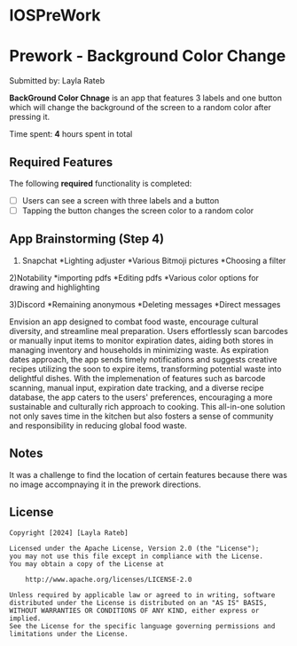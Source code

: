 # IOSPreWork

# Prework - Background Color Change

Submitted by: Layla Rateb

**BackGround Color Chnage** is an app that features 3 labels and one button which will change the background of the screen to a random color after pressing it. 

Time spent: **4** hours spent in total

## Required Features

The following **required** functionality is completed:

- [ ] Users can see a screen with three labels and a button
- [ ] Tapping the button changes the screen color to a random color

## App Brainstorming (Step 4)

1) Snapchat
*Lighting adjuster
*Various Bitmoji pictures
*Choosing a filter 

2)Notability
*importing pdfs
*Editing pdfs
*Various color options for drawing and highlighting 

3)Discord
*Remaining anonymous
*Deleting messages
*Direct messages

Envision an app designed to combat food waste, encourage cultural diversity, and streamline meal preparation. Users effortlessly scan barcodes or manually input items to monitor expiration dates, aiding both stores in managing inventory and households in minimizing waste. As expiration dates approach, the app sends timely notifications and suggests creative recipes utilizing the soon to expire items, transforming potential waste into delightful dishes. With the implemenation of features such as barcode scanning, manual input, expiration date tracking, and a diverse recipe database, the app caters to the users' preferences, encouraging a more sustainable and culturally rich approach to cooking. This all-in-one solution not only saves time in the kitchen but also fosters a sense of community and responsibility in reducing global food waste.

## Notes

It was a challenge to find the location of certain features because there was no image accompnaying it in the prework directions.

## License

    Copyright [2024] [Layla Rateb]

    Licensed under the Apache License, Version 2.0 (the "License");
    you may not use this file except in compliance with the License.
    You may obtain a copy of the License at

        http://www.apache.org/licenses/LICENSE-2.0

    Unless required by applicable law or agreed to in writing, software
    distributed under the License is distributed on an "AS IS" BASIS,
    WITHOUT WARRANTIES OR CONDITIONS OF ANY KIND, either express or implied.
    See the License for the specific language governing permissions and
    limitations under the License.













